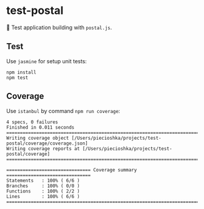 # test-postal

:ledger: Test application building with `postal.js`.

## Test

Use `jasmine` for setup unit tests:

```
npm install
npm test
```

## Coverage

Use `istanbul` by command `npm run coverage`:

```
4 specs, 0 failures
Finished in 0.011 seconds
=============================================================================
Writing coverage object [/Users/piecioshka/projects/test-postal/coverage/coverage.json]
Writing coverage reports at [/Users/piecioshka/projects/test-postal/coverage]
=============================================================================

=============================== Coverage summary ===============================
Statements   : 100% ( 6/6 )
Branches     : 100% ( 0/0 )
Functions    : 100% ( 2/2 )
Lines        : 100% ( 6/6 )
================================================================================
```
